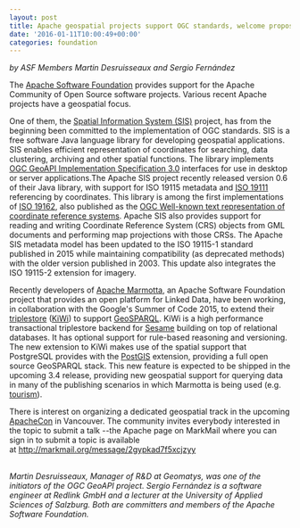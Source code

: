 ```yaml
---
layout: post
title: Apache geospatial projects support OGC standards, welcome proposals for ApacheCon
date: '2016-01-11T10:00:49+00:00'
categories: foundation
---
```

<p><i>by ASF Members Martin Desruisseaux and Sergio Fernández</i></p> 
  <p>The <a href="http://www.apache.org">Apache Software Foundation</a> provides support for the Apache Community of Open Source software projects. Various recent Apache projects have a geospatial focus.</p> 
  <p>One of them, the <a href="http://sis.apache.org/">Spatial Information System (SIS)</a> project, has from the beginning been committed to the implementation of OGC standards. SIS is a free software Java language library for developing geospatial applications. SIS enables efficient representation of coordinates for searching, data clustering, archiving and other spatial functions. The library implements <a href="http://www.opengeospatial.org/standards/geoapi">OGC GeoAPI Implementation Specification 3.0</a> interfaces for use in desktop or server applications.The Apache SIS project recently released version 0.6 of their Java library, with support for ISO 19115 metadata and <a href="http://www.iso.org/iso/iso_catalogue/catalogue_tc/catalogue_detail.htm?csnumber=44075">ISO 19111</a> referencing by coordinates. This library is among the first implementations of <a href="http://www.iso.org/iso/home/store/catalogue_tc/catalogue_detail.htm?csnumber=63094">ISO 19162</a>, also published as the <a href="http://www.opengeospatial.org/standards/wkt-crs">OGC Well-known text representation of coordinate reference systems</a>. Apache SIS also provides support for reading and writing Coordinate Reference System (CRS) objects from GML documents and performing map projections with those CRSs. The Apache SIS metadata model has been updated to the ISO 19115-1 standard published in 2015 while maintaining compatibility (as deprecated methods) with the older version published in 2003. This update also integrates the ISO 19115-2 extension for imagery.</p> 
  <p>Recently developers of <a href="http://marmotta.apache.org/">Apache Marmotta</a>, an Apache Software Foundation project that provides an open platform for Linked Data, have been working, in collaboration with the Google's Summer of Code 2015, to extend their <a href="https://en.wikipedia.org/wiki/Triplestore">triplestore</a> (<a href="http://marmotta.incubator.apache.org/kiwi/introduction.html">KiWi</a>) to support <a href="http://www.opengeospatial.org/standards/geosparql">GeoSPARQL</a>. KiWi is a high performance transactional triplestore backend for <a href="http://rdf4j.org/">Sesame</a> building on top of relational databases. It has optional support for rule-based reasoning and versioning. The new extension to KiWi makes use of the spatial support that PostgreSQL provides with the <a href="http://postgis.net/">PostGIS</a> extension, providing a full open source GeoSPARQL stack. This new feature is expected to be shipped in the upcoming 3.4 release, providing new geospatial support for querying data in many of the publishing scenarios in which Marmotta is being used (e.g. <a href="http://tourpack.sti2.at/">tourism</a>).</p> 
  <p> </p> 
  <p> </p> 
  <div> 
    <p>There is interest on organizing a dedicated geospatial track in the upcoming <a href="http://apachecon.com/">ApacheCon</a> in Vancouver. The community invites everybody interested in the topic to submit a talk --the Apache page on MarkMail where you can sign in to submit a topic is available at&nbsp;<a href="http://markmail.org/message/2gypkad7f5xcjzyy">http://markmail.org/message/2gypkad7f5xcjzyy</a></p> 
  </div> 
  <div><i><br />Martin Desruisseaux, Manager of R&amp;D at Geomatys, was one of the initiators of the OGC GeoAPI project. Sergio Fernández is a software engineer at Redlink GmbH and a lecturer at the University of Applied Sciences of Salzburg. Both are committers and members of the Apache Software Foundation.</i></div>
